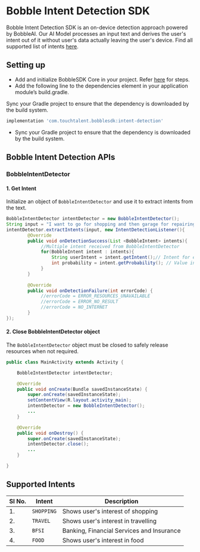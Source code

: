 # Bobble Intent Detection SDK

Bobble Intent Detection SDK is an on-device detection approach powered by BobbleAI. Our AI Model processes an input text and derives the user's intent out of it without user's data actually leaving the user's device. Find all supported list of intents [here](#supported_intents).

## Setting up

* Add and initialize BobbleSDK Core in your project. Refer [here](Readme.md) for steps.
* Add the following line to the dependencies element in your application module’s build.gradle.

Sync your Gradle project to ensure that the dependency is downloaded by the build system.
```groovy
implementation 'com.touchtalent.bobblesdk:intent-detection'
```

* Sync your Gradle project to ensure that the dependency is downloaded by the build system.

## Bobble Intent Detection APIs

### BobbleIntentDetector

#### 1. Get Intent

Initialize an object of  `BobbleIntentDetector` and use it to extract intents from the text.

```java
BobbleIntentDetector intentDetector = new BobbleIntentDetector();
String input = "I want to go for shopping and then garage for repairing my car";
intentDetector.extractIntents(input, new IntentDetectionListener(){
        @Override
        public void onDetectionSuccess(List <BobbleIntent> intents){
             //Multiple intent received from BobbleIntentDetector
             for(BobbleIntent intent : intents){
                 String userIntent = intent.getIntent();// Intent for e.g - SHOPPING, TRAVEL, FOOD, etc
                 int probability = intent.getProbability(); // Value in the range 0-100 
             }
        }
                    
        @Override
        public void onDetectionFailure(int errorCode) {
             //errorCode = ERROR_RESOURCES_UNAVAILABLE
             //errorCode = ERROR_NO_RESULT
             //errorCode = NO_INTERNET
        }
});
```

#### 2. Close BobbleIntentDetector object

The `BobbleIntentDetector` object must be closed to safely release resources when not required.

```java
public class MainActivity extends Activity {

    BobbleIntentDetector intentDetector;

    @Override
    public void onCreate(Bundle savedInstanceState) {
        super.onCreate(savedInstanceState);
        setContentView(R.layout.activity_main);
        intentDetector = new BobbleIntentDetector();
        ...
    }

    @Override
    public void onDestroy() {
        super.onCreate(savedInstanceState);
        intentDetector.close();
        ...
    }

}
```
## <a name="supported_intents"></a>Supported Intents
| Sl No. | Intent       | Description   |
| -- | -----------------| ----------    |
| 1. | ```SHOPPING```   | Shows user's interest of shopping         |
| 2. | ```TRAVEL```     | Shows user's interest in travelling         |
| 3. | ```BFSI```       | Banking, Financial Services and Insurance         |
| 4. | ```FOOD```       | Shows user's interest in food         |